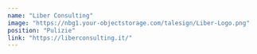 ```yaml
---
name: "Liber Consulting"
image: "https://nbg1.your-objectstorage.com/talesign/Liber-Logo.png"
position: "Pulizie"
link: "https://liberconsulting.it/"
---
```

